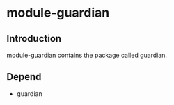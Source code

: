 # module-guardian

## Introduction
module-guardian contains the package called guardian.

## Depend
* guardian